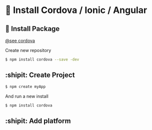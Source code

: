 # :sparkling_heart: Install Cordova / Ionic / Angular

## :floppy_disk: Install Package
[@see cordova](https://cordova.apache.org/docs/fr/latest/guide/cli/)

Create new repository
```bash
$ npm install cordova --save -dev
```

## :shipit: Create Project

```bash
$ npm create myApp
```

And run a new install

```bash
$ npm install cordova
```

## :shipit: Add platform

